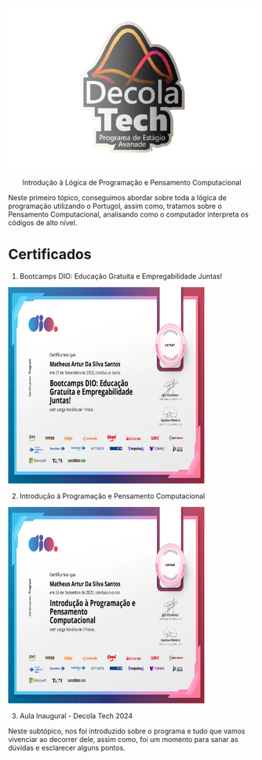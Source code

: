 <div text align="center">

<img src="Imagens/Perfil.png">

Introdução à Lógica de Programação e Pensamento Computacional

</div>

Neste primeiro tópico, conseguimos abordar sobre toda a lógica de programação utilizando o Portugol, assim como, 
tratamos sobre o Pensamento Computacional, analisando como o computador interpreta os códigos de alto nível. 


# Certificados 

1. Bootcamps DIO: Educação Gratuita e Empregabilidade Juntas!

<img src="Certificados/EGEJ.jpg" width="400" height="400">

2. Introdução à Programação e Pensamento Computacional 

<img src="Certificados/IPPC.jpg" width="400" height="400">

3. Aula Inaugural - Decola Tech 2024

Neste subtópico, nos foi introduzido sobre o programa e tudo que vamos vivenciar ao decorrer dele, assim como, 
foi um momento para sanar as dúvidas e esclarecer alguns pontos. 